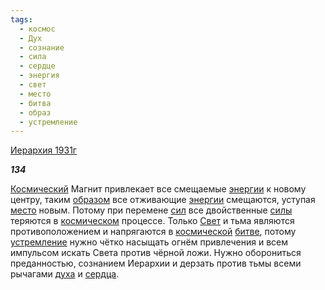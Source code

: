 ```yaml
---
tags:
  - космос
  - Дух
  - сознание
  - сила
  - сердце
  - энергия
  - свет
  - место
  - битва
  - образ
  - устремление
---
```

[Иерархия 1931г](https://127.0.0.1:4002/agni/1931)

___134___

[Космический](../../../tags/#космос) Магнит привлекает все смещаемые [энергии](../../../tags/#энергия) к новому центру, таким [образом](../../../tags/#образ) все отживающие [энергии](../../../tags/#энергия) смещаются, уступая [место](../../../tags/#место) новым. Потому при перемене [сил](../../../tags/#сила) все двойственные [силы](../../../tags/#сила) теряются в [космическом](../../../tags/#космос) процессе. Только [Свет](../../../tags/#свет) и тьма являются противоположением и напрягаются в [космической](../../../tags/#космос) [битве](../../../tags/#битва), потому [устремление](../../../tags/#устремление) нужно чётко насыщать огнём привлечения и всем импульсом искать Света против чёрной ложи. Нужно оборониться преданностью, сознанием Иерархии и дерзать против тьмы всеми рычагами [духа](../../../tags/#Дух) и [сердца](../../../tags/#сердце).   

